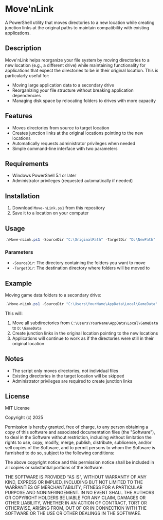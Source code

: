 # Move'nLink

A PowerShell utility that moves directories to a new location while creating junction links at the original paths to maintain compatibility with existing applications.

## Description

Move'nLink helps reorganize your file system by moving directories to a new location (e.g., a different drive) while maintaining functionality for applications that expect the directories to be in their original location. This is particularly useful for:

- Moving large application data to a secondary drive
- Reorganizing your file structure without breaking application dependencies
- Managing disk space by relocating folders to drives with more capacity

## Features

- Moves directories from source to target location
- Creates junction links at the original locations pointing to the new locations
- Automatically requests administrator privileges when needed
- Simple command-line interface with two parameters

## Requirements

- Windows PowerShell 5.1 or later
- Administrator privileges (requested automatically if needed)

## Installation

1. Download `Move-nLink.ps1` from this repository
2. Save it to a location on your computer

## Usage

```powershell
.\Move-nLink.ps1 -SourceDir "C:\OriginalPath" -TargetDir "D:\NewPath"
```

### Parameters

- `-SourceDir`: The directory containing the folders you want to move
- `-TargetDir`: The destination directory where folders will be moved to

## Example

Moving game data folders to a secondary drive:

```powershell
.\Move-nLink.ps1 -SourceDir "C:\Users\YourName\AppData\Local\GameData" -TargetDir "D:\GameData"
```

This will:
1. Move all subdirectories from `C:\Users\YourName\AppData\Local\GameData` to `D:\GameData`
2. Create junction links in the original location pointing to the new locations
3. Applications will continue to work as if the directories were still in their original location

## Notes

- The script only moves directories, not individual files
- Existing directories in the target location will be skipped
- Administrator privileges are required to create junction links

## License

MIT License

Copyright (c) 2025

Permission is hereby granted, free of charge, to any person obtaining a copy
of this software and associated documentation files (the "Software"), to deal
in the Software without restriction, including without limitation the rights
to use, copy, modify, merge, publish, distribute, sublicense, and/or sell
copies of the Software, and to permit persons to whom the Software is
furnished to do so, subject to the following conditions:

The above copyright notice and this permission notice shall be included in all
copies or substantial portions of the Software.

THE SOFTWARE IS PROVIDED "AS IS", WITHOUT WARRANTY OF ANY KIND, EXPRESS OR
IMPLIED, INCLUDING BUT NOT LIMITED TO THE WARRANTIES OF MERCHANTABILITY,
FITNESS FOR A PARTICULAR PURPOSE AND NONINFRINGEMENT. IN NO EVENT SHALL THE
AUTHORS OR COPYRIGHT HOLDERS BE LIABLE FOR ANY CLAIM, DAMAGES OR OTHER
LIABILITY, WHETHER IN AN ACTION OF CONTRACT, TORT OR OTHERWISE, ARISING FROM,
OUT OF OR IN CONNECTION WITH THE SOFTWARE OR THE USE OR OTHER DEALINGS IN THE
SOFTWARE.
